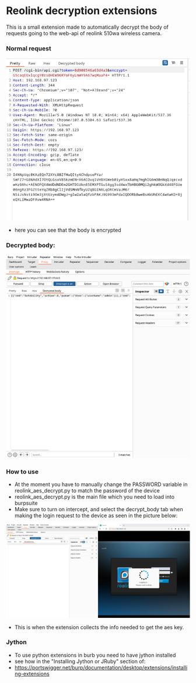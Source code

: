 # Reolink decryption extensions

This is a small extension made to automatically decrypt the body of requests going to the web-api of 
reolink 510wa wireless camera.

### Normal request

![images](images/normal_request.png)

- here you can see that the body is encrypted

### Decrypted body:

![images](images/decrypted_request.png)


### How to use

- At the moment you have to manually change the PASSWORD variable in reolink_aes_decrypt.py to match the password of the device
- reolink_aes_decrypt.py is the main file which you need to load into burpsuite
- Make sure to turn on intercept, and select the decrypt_body tab when making the login request to the device as seen in the picture below:

![images](images/login_with_decrypt.png)


- This is when the extension collects the info needed to get the aes key.

### Jython
- To use python extensions in burb you need to have jython installed
- see how in the "Installing Jython or JRuby" section of:
- https://portswigger.net/burp/documentation/desktop/extensions/installing-extensions
